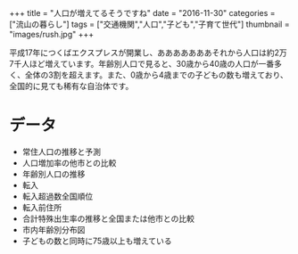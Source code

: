 +++
title = "人口が増えてるそうですね"
date = "2016-11-30"
categories = ["流山の暮らし"]
tags = ["交通機関","人口","子ども","子育て世代"]
thumbnail = "images/rush.jpg"
+++

平成17年につくばエクスプレスが開業し、あああああああそれから人口は約2万7千人ほど増えています。年齢別人口で見ると、30歳から40歳の人口が一番多く、全体の3割を超えます。また、0歳から4歳までの子どもの数も増えており、全国的に見ても稀有な自治体です。

# データ

- 常住人口の推移と予測
- 人口増加率の他市との比較
- 年齢別人口の推移
- 転入
- 転入超過数全国順位
- 転入前住所
- 合計特殊出生率の推移と全国または他市との比較
- 市内年齢別分布図
- 子どもの数と同時に75歳以上も増えている
